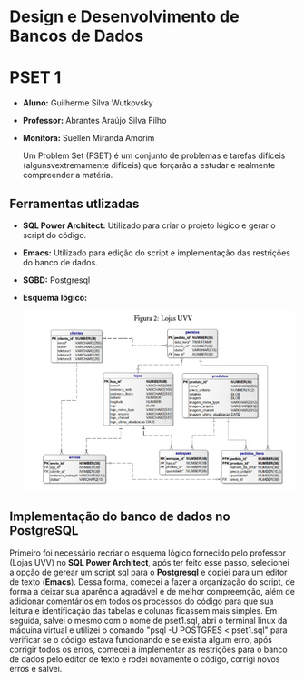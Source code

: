 # Design e Desenvolvimento de Bancos de Dados
# PSET 1 
- **Aluno:** Guilherme Silva Wutkovsky
- **Professor:** Abrantes Araújo Silva Filho
- **Monitora:** Suellen Miranda Amorim

	Um Problem Set (PSET) é um conjunto de problemas e tarefas difíceis (algunsvextremamente difíceis) que forçarão a estudar e realmente compreender a matéria.

## Ferramentas utlizadas

- **SQL Power Architect:** Utilizado para criar o projeto lógico e gerar o script do código.
- **Emacs:** Utilizado para edição do script e implementação das restrições do banco de dados.
- **SGBD:** Postgresql
- **Esquema lógico:** 
 
	![perojetologico.jpeg](https://github.com/gwutkovsky/uvv_bd1_si1n/blob/main/pset1/projetologico.jpeg)

## Implementação do banco de dados no PostgreSQL

Primeiro foi necessário recriar o esquema lógico fornecido pelo professor (Lojas UVV) no **SQL Power Architect**, após ter feito esse passo, selecionei a opção de gerear um script sql para o **Postgresql** e copiei para um editor de texto (**Emacs**). Dessa forma, comecei a fazer a organização do script, de forma a deixar sua aparência agradável e de melhor compreemção, além de adicionar comentários em todos os processos do código para que sua leitura e identificação das tabelas e colunas ficassem mais simples. Em seguida, salvei o mesmo com o nome de pset1.sql, abri o terminal linux da  máquina virtual e utilizei o comando "psql -U POSTGRES < pset1.sql" para verificar se o código estava funcionando e se existia algum erro, após corrigir todos os erros, comecei a implementar as restrições para o banco de dados pelo editor de texto e rodei novamente o código, corrigi novos erros e salvei.
